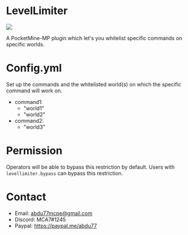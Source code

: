 # LevelLimiter
<a href="https://poggit.pmmp.io/p/LevelLimiter"><img src="https://poggit.pmmp.io/shield.state/LevelLimiter"></a>

A PocketMine-MP plugin which let's you whitelist specific commands on specific worlds.

# Config.yml 
Set up the commands and the whitelisted world(s) on which the specific command will work on.
 - command1:
     - "world1"
     - "world2"
 - command2:
     - "world3"
 
# Permission
 Operators will be able to bypass this restriction by default. Users with `levellimiter.bypass` can bypass this restriction.

# Contact
 - Email: abdu77mcpe@gmail.com
 - Discord: MCA7#1245
 - Paypal: https://paypal.me/abdu77
